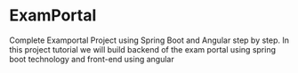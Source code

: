 # ExamPortal
Complete Examportal Project using Spring Boot and Angular step by step. In this project tutorial we will build backend of the exam portal using spring boot technology and front-end using angular
